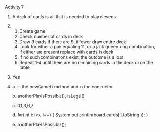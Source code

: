 Activity 7

1. A deck of cards is all that is needed to play elevens

2. 
    1. Create game
    2. Check number of cards in deck
    3. Draw 9 cards if there are 9, if fewer draw entire deck
    4. Look for either a pair equaling 11, or a jack queen king combination, if either are present replace with cards in deck
    5. If no such combinations exist, the outcome is a loss
    6. Repeat 1-4 until there are no remaining cards in the deck or on the table

3. Yes

4. 
    a. in the newGame() method and in the contructor

    b. anotherPlayIsPossible(), isLegal()

    c. 0,1,3,6,7

    d. for(int i: i<x, i++) {
        System.out.println(board.cards[i].toString());
    }

    e. anotherPlayIsPossible();


